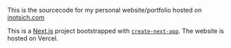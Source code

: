 This is the sourcecode for my personal website/portfolio hosted on [inotsich.com](https://www.inotsich.com/)

This is a [Next.js](https://nextjs.org/) project bootstrapped with [`create-next-app`](https://github.com/vercel/next.js/tree/canary/packages/create-next-app).
The website is hosted on Vercel.
